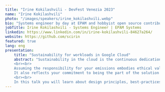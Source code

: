 ```yaml
---
title: "Irine Kokilashvili - DevFest Venezia 2023"
name: "Irine Kokilashvili"
photo: "/images/speakers/irine_kokilashvili.webp"
bio: "Systems engineer by day at EPAM and hobbyist open source contributor by night at Next Hat"
jobTitle: Irine Kokilashvili - Systems Engineer | EPAM Systems
linkedin: https://www.linkedin.com/in/irine-kokilashvili-84627a264/
website: https://github.com/scirin
featured: true
lang: eng
presentation:
    title: "Sustainability for workloads in Google Cloud"
    abstract: "Sustainability in the cloud is the continuous dedication to primarily decrease energy usage and optimize efficiency across all aspects of workloads.
    <br><br>
    Assuming the responsibility for your emissions embodies ethical values, cost-efficiency, regulatory compliance, and environmental impact awareness.
    It also reflects your commitment to being the part of the solution rather than contributing to the problem.
    <br><br>
    In this talk you will learn about design principles, best-practices, potential trade-offs, and improvement plans you can use to meet sustainability targets for your Google Cloud workloads."
---
```

